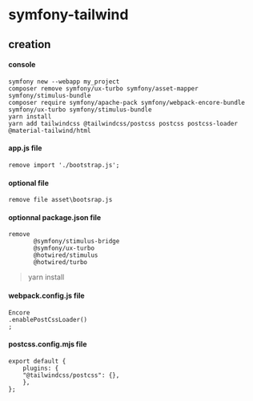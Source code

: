 # symfony-tailwind


## creation
#### console
    symfony new --webapp my_project
    composer remove symfony/ux-turbo symfony/asset-mapper symfony/stimulus-bundle
    composer require symfony/apache-pack symfony/webpack-encore-bundle symfony/ux-turbo symfony/stimulus-bundle
    yarn install
    yarn add tailwindcss @tailwindcss/postcss postcss postcss-loader @material-tailwind/html

#### app.js file
    remove import './bootstrap.js';

#### optional file
    remove file asset\bootsrap.js

#### optionnal package.json file
    remove 
           @symfony/stimulus-bridge
           @symfony/ux-turbo
           @hotwired/stimulus
           @hotwired/turbo

>yarn install

#### webpack.config.js file
    Encore
    .enablePostCssLoader()
    ;

#### postcss.config.mjs file
    export default {
        plugins: {
        "@tailwindcss/postcss": {},
        },
    };
